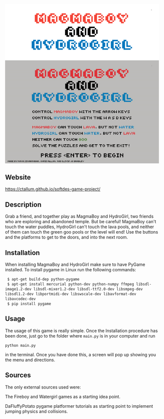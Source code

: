
<p align="center">
  <img src=data/readme_images/banner.png alt="Game Logo"/>

  <img src=data/readme_images/full_run.gif alt="Game Demo"/>
</p>

## Website
https://ctallum.github.io/softdes-game-project/

## Description
Grab a friend, and together play as MagmaBoy and HydroGirl, two friends who are exploring and abandoned temple.
But be careful! MagmaBoy can't touch the water puddles, HydroGirl can't touch the lava pools, and neither of them can touch the green goo pools or the level will end! Use the buttons and the platforms to get to the doors, and into the next room. 

## Installation

When installing MagmaBoy and HydroGirl make sure to have PyGame installed.
  To install pygame in Linux run the following commands:
 ```
  $ apt-get build-dep python-pygame
  $ apt-get install mercurial python-dev python-numpy ffmpeg libsdl-image1.2-dev libsdl-mixer1.2-dev libsdl-ttf2.0-dev libsmpeg-dev libsdl1.2-dev libportmidi-dev libswscale-dev libavformat-dev libavcodec-dev
  $ pip install pygame
 ```
 
## Usage

The usage of this game is really simple. Once the Installation procedure has been done, just go to the folder where `main.py` is in your computer and run
```
python main.py
```
in the terminal. Once you have done this, a screen will pop up showing you the menu and directions.

## Sources
The only external sources used were: 

The Fireboy and Watergirl games as a starting idea point.

DaFluffyPotato pygame platformer tutorials as starting point to implement jumping physics and collisions.
